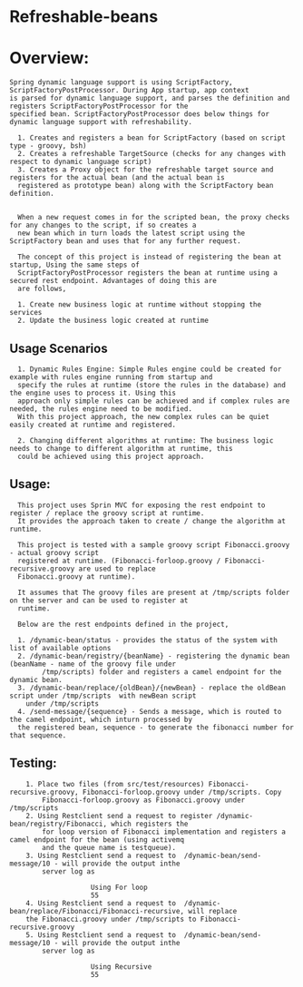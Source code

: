 Refreshable-beans
=================

Overview:
=========

    Spring dynamic language support is using ScriptFactory, ScriptFactoryPostProcessor. During App startup, app context 
    is parsed for dynamic language support, and parses the definition and registers ScriptFactoryPostProcessor for the 
    specified bean. ScriptFactoryPostProcessor does below things for dynamic language support with refreshability.
    
      1. Creates and registers a bean for ScriptFactory (based on script type - groovy, bsh)
      2. Creates a refreshable TargetSource (checks for any changes with respect to dynamic language script)
      3. Creates a Proxy object for the refreshable target source and registers for the actual bean (and the actual bean is 
      registered as prototype bean) along with the ScriptFactory bean definition.
      
      
      When a new request comes in for the scripted bean, the proxy checks for any changes to the script, if so creates a
      new bean which in turn loads the latest script using the ScriptFactory bean and uses that for any further request.
      
      The concept of this project is instead of registering the bean at startup, Using the same steps of 
      ScriptFactoryPostProcessor registers the bean at runtime using a secured rest endpoint. Advantages of doing this are
      are follows,
      
      1. Create new business logic at runtime without stopping the services
      2. Update the business logic created at runtime 


Usage Scenarios
---------------

      1. Dynamic Rules Engine: Simple Rules engine could be created for example with rules engine running from startup and
      specify the rules at runtime (store the rules in the database) and the engine uses to process it. Using this
      approach only simple rules can be achieved and if complex rules are needed, the rules engine need to be modified.
      With this project approach, the new complex rules can be quiet easily created at runtime and registered.
      
      2. Changing different algorithms at runtime: The business logic needs to change to different algorithm at runtime, this
      could be achieved using this project approach.
      
      

Usage:
------

      This project uses Sprin MVC for exposing the rest endpoint to register / replace the groovy script at runtime.
      It provides the approach taken to create / change the algorithm at runtime. 
      
      This project is tested with a sample groovy script Fibonacci.groovy - actual groovy script 
      registered at runtime. (Fibonacci-forloop.groovy / Fibonacci-recursive.groovy are used to replace 
      Fibonacci.groovy at runtime).
      
      It assumes that The groovy files are present at /tmp/scripts folder on the server and can be used to register at
      runtime.
      
      Below are the rest endpoints defined in the project,
      
      1. /dynamic-bean/status - provides the status of the system with list of available options
      2. /dynamic-bean/registry/{beanName} - registering the dynamic bean (beanName - name of the groovy file under
            /tmp/scripts) folder and registers a camel endpoint for the dynamic bean.
      3. /dynamic-bean/replace/{oldBean}/{newBean} - replace the oldBean script under /tmp/scripts  with newBean script
        under /tmp/scripts
      4. /send-message/{sequence} - Sends a message, which is routed to the camel endpoint, which inturn processed by
      the registered bean, sequence - to generate the fibonacci number for that sequence.
      
      
Testing:
--------

        1. Place two files (from src/test/resources) Fibonacci-recursive.groovy, Fibonacci-forloop.groovy under /tmp/scripts. Copy 
            Fibonacci-forloop.groovy as Fibonacci.groovy under /tmp/scripts
        2. Using Restclient send a request to register /dynamic-bean/registry/Fibonacci, which registers the 
            for loop version of Fibonacci implementation and registers a camel endpoint for the bean (using activemq
            and the queue name is testqueue).
        3. Using Restclient send a request to  /dynamic-bean/send-message/10 - will provide the output inthe 
            server log as 
                        
                        Using For loop
                        55
        4. Using Restclient send a request to  /dynamic-bean/replace/Fibonacci/Fibonacci-recursive, will replace 
        the Fibonacci.groovy under /tmp/scripts to Fibonacci-recursive.groovy
        5. Using Restclient send a request to  /dynamic-bean/send-message/10 - will provide the output inthe 
            server log as 
                        
                        Using Recursive
                        55
